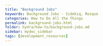 ```yaml
---
title: "Background Jobs"
keywords: Background Jobs - Sidekiq, Resque
categories: How to Do All the Things
permalink: background-jobs.html
folder: hydra/how-to/background-jobs.md
sidebar: mydoc_sidebar
tags: [development_resources]
---
```

